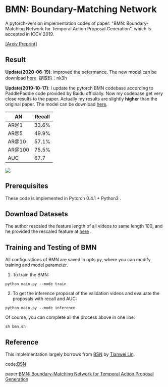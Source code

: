 # BMN: Boundary-Matching Network

A pytorch-version implementation codes of paper:
 "BMN: Boundary-Matching Network for Temporal Action Proposal Generation",
  which is accepted in ICCV 2019. 

[[Arxiv Preprint]](https://arxiv.org/abs/1907.09702)

## Result

__Update(2020-06-19)__:  improved the pefermance. The new model can be download [here](https://pan.baidu.com/s/1ctIV83-Oz9P3jWD1iYnR2g). 提取码：nk3h

__Update(2019-10-17)__: 
I update the pytorch BMN codebase according to PaddlePaddle code provided by Baidu officially.
Now my codebase get very close results to the paper. Actually my results are slightly __higher__ 
than the original paper. The model can be download [here](https://pan.baidu.com/s/1Fm4niHixw53cdhuuhf5baA).


| AN     | Recall |
| ------ | ------ |
| AR@1   | 33.6%  |
| AR@5   | 49.9%  |
| AR@10  | 57.1%  |
| AR@100 | 75.5%  |
| AUC    | 67.7   |


![](C:/Users/30501/AppData/Local/Temp/Mxt211/RemoteFiles/919650_2_2/img/evaluation_result.jpg)

## Prerequisites

These code is  implemented in Pytorch 0.4.1 + Python3 . 


## Download Datasets

 The author rescaled the feature length of all videos 
to same length 100, and he provided the rescaled feature at 
 [here](https://github.com/wzmsltw/BSN-boundary-sensitive-network) .


## Training and Testing  of BMN

All configurations of BMN are saved in opts.py, where you can modify training and model parameter.



1. To train the BMN:

```
python main.py --mode train
```

2. To get the inference proposal of the validation videos and evaluate the proposals with recall and AUC:

```
python main.py --mode inference
```

Of course, you can complete all the process above in one line: 

```
sh bmn.sh
```



## Reference

This implementation largely borrows from [BSN](https://github.com/wzmsltw/BSN-boundary-sensitive-network) by [Tianwei Lin](https://github.com/wzmsltw).

code:[BSN](https://github.com/wzmsltw/BSN-boundary-sensitive-network)

paper:[BMN: Boundary-Matching Network for Temporal Action Proposal Generation](https://arxiv.org/abs/1907.09702)

